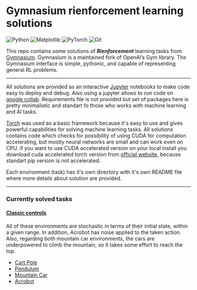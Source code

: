 # Gymnasium rienforcement learning solutions
![Python](https://img.shields.io/badge/python-3670A0?style=for-the-badge&logo=python&logoColor=ffdd54)
![Matplotlib](https://img.shields.io/badge/Matplotlib-%23ffffff.svg?style=for-the-badge&logo=Matplotlib&logoColor=black)
![PyTorch](https://img.shields.io/badge/PyTorch-%23EE4C2C.svg?style=for-the-badge&logo=PyTorch&logoColor=white)
![Git](https://img.shields.io/badge/git-%23F05033.svg?style=for-the-badge&logo=git&logoColor=white)

This repo contains some solutions of  **_Rienforcement_** learning tasks from [Gymnasium](https://gymnasium.farama.org/).
Gymnasium is a maintained fork of OpenAI’s Gym library. The Gymnasium interface is simple, pythonic, and capable of representing general RL problems.
______
All solutions are provided as an interactive [Jupyter](https://jupyter.org) notebooks to make code easy to deploy and debug. Also using a jupyter allows to run code on [google collab](https://colab.research.google.com/). Requirements file is not provided but set of packages here is pretty minimalistic and standart fo those who 
works with machine learning and AI tasks.

[Torch](https://pytorch.org) was used as a basic framework because it's easy to use and gives powerful capabilities for solving machine learning tasks. 
All solutions contains code which checks for possibility of using CUDA for computation accelerating, but mostly neural networks are small and can work even on CPU.
if you want to use CUDA accelerated version  on your local install you download cuda accelerated torch version from [official website](https://pytorch.org/get-started/locally/), because standart pip version is not accelerated.

Each environment (task) has it's own directory with it's own README file where more details about solution are provided.
___
### Currently solved tasks

#### [Classic controls](https://gymnasium.farama.org/environments/classic_control/)
All of these environments are stochastic in terms of their initial state, within a given range. In addition, Acrobot has noise applied to the taken action. Also, regarding both mountain car environments, the cars are underpowered to climb the mountain, so it takes some effort to reach the top.

* [Cart Pole](./Cart-Pole-V1)
* [Pendulum](./Pendulum-V1)
* [Mountain Car](./MountainCar-V0)
* [Acrobot](./Acrobot-V1)
